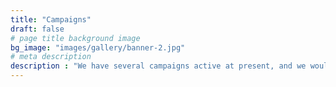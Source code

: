 ```yaml
---
title: "Campaigns"
draft: false
# page title background image
bg_image: "images/gallery/banner-2.jpg"
# meta description
description : "We have several campaigns active at present, and we would be grateful for your donations"
---
```

